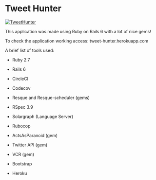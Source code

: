 Tweet Hunter
===========

[![TweetHunter](https://circleci.com/gh/rafaelcgs10/TweetHunter.svg?style=svg)](<LINK>)

This application was made using Ruby on Rails 6 with a lot of nice gems!

To check the application working access: tweet-hunter.herokuapp.com

A brief list of tools used:

* Ruby 2.7

* Rails 6

* CircleCI

* Codecov

* Resque and Resque-scheduler (gems)

* RSpec 3.9

* Solargraph (Language Server)

* Rubocop

* ActsAsParanoid (gem)

* Twitter API (gem)

* VCR (gem)

* Bootstrap

* Heroku
